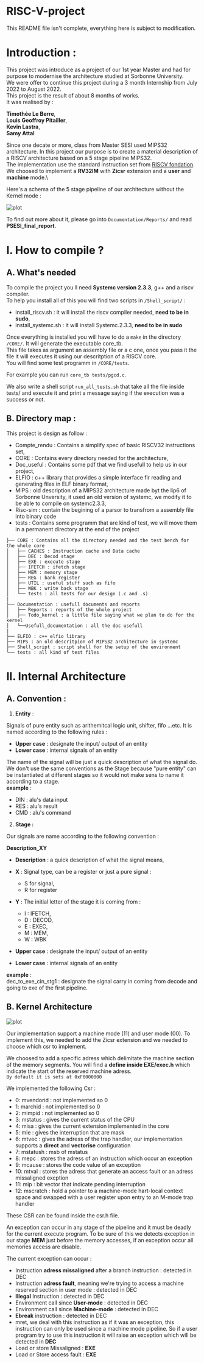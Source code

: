 # RISC-V-project

This README file isn't complete, everything here is subject to modification. 

# Introduction :

This project was introduce as a project of our 1st year Master and had for purpose to modernise the architecture studied at Sorbonne University.\
We were offer to continue this project during a 3 month Internship from July 2022 to August 2022.\
This project is the result of about 8 months of works.\
It was realised by :

**Timothée Le Berre**,\
**Louis Geoffroy Pitailler**,\
**Kevin Lastra**,\
**Samy Attal**


Since one decate or more, class from Master SESI used MIPS32 architecture. In this project our purpose is to create a material description of a RISCV architecture based on a 5 stage pipeline MIPS32.\
The implementation use the standard instruction set from [RISCV fondation](https://riscv.org/technical/specifications/). We choosed to implement a **RV32IM** with **Zicsr** extension and a **user** and **machine** mode.\

Here's a schema of the 5 stage pipeline of our architecture without the Kernel mode :

![plot](Documentation/Reports/Pictures_for_reports/RiscV_graph.PNG)


To find out more about it, please go into ``Documentation/Reports/`` and read **PSESI_final_report**.

# I. How to compile ?
## A. What's needed 

To compile the project you ll need **Systemc version 2.3.3**, g++ and a riscv compiler.\
To help you install all of this you will find two scripts in ```/Shell_script/``` :
* install_riscv.sh : it will install the riscv compiler needed, **need to be in sudo**,
* install_systemc.sh : it will install Systemc.2.3.3, **need to be in sudo**

Once everything is installed you will have to do a ```make``` in the directory ```/CORE/```. It will generate the executable core_tb.\
This file takes as argument an assembly file or a c one, once you pass it the file it will executes it using our descritption of a RISCV core.\
You will find some test programm in ``/CORE/tests``.

For example you can run ``core_tb tests/pgcd.c``.

We also write a shell script ``run_all_tests.sh`` that take all the file inside tests/ and execute it and print a message saying if the execution was a success or not.

## B. Directory map :

This project is design as follow :
* Compte_rendu : Contains a simplify spec of basic RISCV32 instructions set,
* CORE : Contains every directory needed for the architecture,
* Doc_useful : Contains some pdf that we find usefull to help us in our project,
* ELFIO : c++ library that provides a simple interface fir reading and generating files in ELF binary format,
* MIPS : old description of a MIPS32 architecture made byt the lip6 of Sorbonne Unversity, it used an old version of systemc, we modify it to be able to compile on systemc2.3.3,
* Risc-sim : contain the begining of a parsor to transfrom a assembly file into binary code
* tests : Contains some programm that are kind of test, we will move them in a permanent directory at the end of the project

```
├── CORE : Contains all the directory needed and the test bench for the whole core
│   ├── CACHES : Instruction cache and Data cache
│   ├── DEC : Decod stage
│   ├── EXE : execute stage
│   ├── IFETCH : ifetch stage 
│   ├── MEM : memory stage
│   ├── REG : bank register
│   ├── UTIL : useful stuff such as fifo
│   ├── WBK : write back stage
│   └── tests : all tests for our design (.c and .s)
|
├── Documentation : usefull documents and reports
│   ├── Reports : reports of the whole project
│   ├── Todo_kernel : a little file saying what we plan to do for the kernel
│   └──Usefull_documentation : all the doc usefull
| 
├── ELFIO : c++ elfio library
├── MIPS : an old descritpion of MIPS32 architecture in systemc
├── Shell_script : script shell for the setup of the environment
└── tests : all kind of test files
```
# II. Internal Architecture
## A. Convention :

1. **Entity** :

Signals of pure entity such as arithemitcal logic unit, shifter, fifo ...etc. It is named according to the following rules :  
 - **Upper case** : designate the input/ output of an entity
- **Lower case** : internal signals of an entity  

The name of the signal will be just a quick description of what the signal do.  We don't use the same conventions as the Stage because "pure entity" can be instantiated at different stages so it would not make sens to name it according to a stage.  
__example__ :  
- DIN : alu's data input  
- RES : alu's result  
- CMD :  alu's command  

2. **Stage :**

Our signals are name according to the following convention :  

__**Description_XY**__  

- **Description** : a quick description of what the signal means,  
- **X** : Signal type, can be a register or just a pure signal :
    * S for signal,
    * R for register
- **Y** : The initial letter of the stage it is coming from :
    * I : IFETCH,
    * D : DECOD,
    * E : EXEC,
    * M : MEM,
    * W : WBK

- **Upper case** : designate the input/ output of an entity
- **Lower case** : internal signals of an entity  

__example__ :  
    dec_to_exe_cin_stg1 : designate the signal carry in coming from decode and going to exe of the first pipeline.

## B. Kernel Architecture

![plot](Documentation/Reports/Pictures_for_reports/schema_pipeline_exception.jpg)

Our implementation support a machine mode (11) and user mode (00). To implement this, we needed to add the Zicsr extension and we needed to choose which csr to implement.

We choosed to add a specific adress which delimitate the machine section of the memory segments. You will find a **define inside EXE/exec.h** which indicate the start of the reserved machine adress.\
``By default it is sets at 0xF0000000``

We implemented the following Csr :
* 0: mvendorid : not implemented so 0
* 1: marchid : not implemented so 0
* 2: mimpid : not implemented so 0
* 3: mstatus : gives the current status of the CPU
* 4: misa : gives the current extension implemented in the core
* 5: mie : gives the interruption that are mask 
* 6: mtvec : gives the adress of the trap handler, our implementation supports a **direct** and **vectorise** configuration
* 7: mstatush : msb of mstatus
* 8: mepc : stores the adress of an instruction which occur an exception
* 9: mcause : stores the code value of an exception
* 10: mtval : stores the adress that generate an access fault or an adress missaligned excption 
* 11: mip : bit vector that indicate pending interruption 
* 12: mscratch : hold a pointer to a machine-mode hart-local context space and swapped
with a user register upon entry to an M-mode trap handler

These CSR can be found inside the csr.h file. 

An exception can occur in any stage of the pipeline and it must be deadly for the current execute program. To be sure of this we detects exception in our stage **MEM** just before the memory accesses, if an exception occur all memories access are disable.

The current exception can occur :
* Instruction **adress missaligned** after a branch instruction : detected in DEC
* Instruction **adress fault**, meaning we're trying to access a machine reserved section in user mode : detected in DEC
* **Illegal** Instruction : detected in DEC
* Environment call since **User-mode** : detected in DEC
* Environment call since **Machine-mode** : detected in DEC
* **Ebreak** instruction : detected in DEC
* mret, we deal with this instruction as if it was an exception, this instruction can only be used since a machine mode pipeline. So if a user program try to use this instruction it will raise an exception which will be detected in **DEC**
* Load or store Missaligned : **EXE**
* Load or Store access fault : **EXE**
